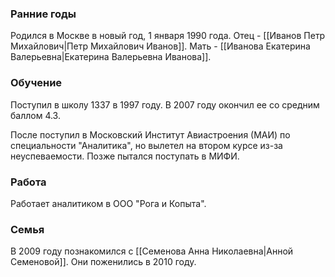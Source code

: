 ﻿### Ранние годы

Родился в Москве в новый год, 1 января 1990 года.
Отец - [[Иванов Петр Михайлович|Петр Михайлович Иванов]]. Мать - [[Иванова Екатерина Валерьевна|Екатерина Валерьевна Иванова]].

### Обучение

Поступил в школу 1337 в 1997 году. В 2007 году окончил ее со средним баллом 4.3.

После поступил в Московский Институт Авиастроения (МАИ) по специальности "Аналитика", но вылетел на втором курсе из-за неуспеваемости.
Позже пытался поступать в МИФИ.

### Работа

Работает аналитиком в ООО "Рога и Копыта".

### Семья

В 2009 году познакомился с [[Семенова Анна Николаевна|Анной Семеновой]]. Они поженились в 2010 году.